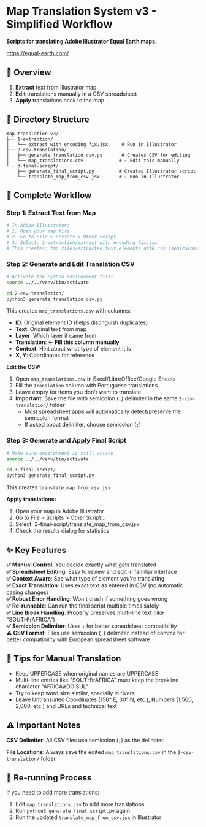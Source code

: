 # Map Translation System v3 - Simplified Workflow

**Scripts for translating Adobe Illustrator Equal Earth maps.**

<https://equal-earth.com/>

## 🎯 Overview

1. **Extract** text from Illustrator map
2. **Edit** translations manually in a CSV spreadsheet
3. **Apply** translations back to the map

## 📁 Directory Structure

```
map-translation-v3/
├── 1-extraction/
│   └── extract_with_encoding_fix.jsx     # Run in Illustrator
├── 2-csv-translation/
│   ├── generate_translation_csv.py       # Creates CSV for editing
│   └── map_translations.csv             # ← Edit this manually
└── 3-final-script/
    ├── generate_final_script.py         # Creates Illustrator script
    └── translate_map_from_csv.jsx       # ← Run in Illustrator
```

## 🚀 Complete Workflow

### Step 1: Extract Text from Map

```bash
# In Adobe Illustrator:
# 1. Open your map file
# 2. Go to File > Scripts > Other Script...
# 3. Select: 1-extraction/extract_with_encoding_fix.jsx
# This creates: tmp_files/extracted_text_elements_utf8.csv (semicolon-delimited)
```

### Step 2: Generate and Edit Translation CSV

```bash
# Activate the Python environment first
source ../../venv/bin/activate

cd 2-csv-translation/
python3 generate_translation_csv.py
```

This creates `map_translations.csv` with columns:

- **ID**: Original element ID (helps distinguish duplicates)
- **Text**: Original text from map
- **Layer**: Which layer it came from
- **Translation**: ← **Fill this column manually**
- **Context**: Hint about what type of element it is
- **X, Y**: Coordinates for reference

**Edit the CSV:**

1. Open `map_translations.csv` in Excel/LibreOffice/Google Sheets
2. Fill the `Translation` column with Portuguese translations
3. Leave empty for items you don't want to translate
4. **Important**: Save the file with semicolon (`;`) delimiter in the same `2-csv-translation/` folder
   - Most spreadsheet apps will automatically detect/preserve the semicolon format
   - If asked about delimiter, choose semicolon (`;`)

### Step 3: Generate and Apply Final Script

```bash
# Make sure environment is still active
source ../../venv/bin/activate

cd 3-final-script/
python3 generate_final_script.py
```

This creates `translate_map_from_csv.jsx`

**Apply translations:**

1. Open your map in Adobe Illustrator
2. Go to File > Scripts > Other Script...
3. Select: 3-final-script/translate_map_from_csv.jsx
4. Check the results dialog for statistics

## ✨ Key Features

**✅ Manual Control**: You decide exactly what gets translated  
**✅ Spreadsheet Editing**: Easy to review and edit in familiar interface  
**✅ Context Aware**: See what type of element you're translating  
**✅ Exact Translation**: Uses exact text as entered in CSV (no automatic casing changes)  
**✅ Robust Error Handling**: Won't crash if something goes wrong  
**✅ Re-runnable**: Can run the final script multiple times safely  
**✅ Line Break Handling**: Properly preserves multi-line text (like "SOUTH\rAFRICA")  
**✅ Semicolon Delimiter**: Uses `;` for better spreadsheet compatibility  
**⚠️ CSV Format**: Files use semicolon (`;`) delimiter instead of comma for better compatibility with European spreadsheet software

## 📝 Tips for Manual Translation

- Keep UPPERCASE when original names are UPPERCASE
- Multi-line entries like "SOUTH\rAFRICA" must keep the breakline character "ÁFRICA\rDO SUL"
- Try to keep word size similar, specially in rivers
- Leave Untranslated Coordinates (150° E, 30° N, etc.), Numbers (1,500, 2,000, etc.) and URLs and technical text

## ⚠️ Important Notes

**CSV Delimiter**: All CSV files use semicolon (`;`) as the delimiter.

**File Locations**: Always save the edited `map_translations.csv` in the `2-csv-translation/` folder.

## 🔄 Re-running Process

If you need to add more translations:

1. Edit `map_translations.csv` to add more translations
2. Run `python3 generate_final_script.py` again
3. Run the updated `translate_map_from_csv.jsx` in Illustrator
